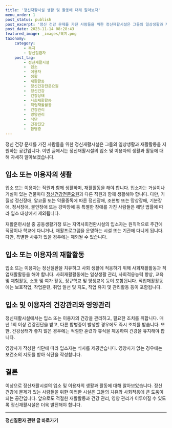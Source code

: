 ```yaml
---
title: '정신재활시설 생활 및 활동에 대해 알아보자'
menu_order: 1
post_status: publish
post_excerpt: '정신 건강 문제를 가진 사람들을 위한 정신재활시설은 그들의 일상생활과 재활활동을 지원하는 공간입니다. 이번 글에서는 정신재활시설의 입소 및 이용자의 생활과 활동에 대해 자세히 알아보겠습니다.'
post_date: 2023-11-14 08:28:43
featured_image: _images/복지.png
taxonomy:
    category:
        - 복지
        - 정신질환자
    post_tag:
        - 정신재활시설
        -  입소
        -  이용자
        -  생활
        -  재활활동
        -  정신건강전문요원
        -  정신건강
        -  건강상태
        -  사회재활활동
        -  직업재활활동
        -  건강관리
        -  영양관리
        -  식단
        -  건강진단
        -  합병증
---
```



정신 건강 문제를 가진 사람들을 위한 정신재활시설은 그들의 일상생활과 재활활동을 지원하는 공간입니다. 이번 글에서는 정신재활시설의 입소 및 이용자의 생활과 활동에 대해 자세히 알아보겠습니다.

## 입소 또는 이용자의 생활

입소 또는 이용자는 직원과 함께 생활하며, 재활활동을 해야 합니다. 입소자는 거실이나 거실이 있는 건물마다 [정신건강전문요원](https://www.google.com/search?q=%EC%A0%95%EC%8B%A0%EA%B1%B4%EA%B0%95+%EC%A0%84%EB%B6%84%EC%9A%94%EC%9B%90&oq=%EC%A0%95%EC%8B%A0%EA%B1%B4%EA%B0%95+%EC%A0%84%EB%B6%84%EC%9A%94%EC%9B%90&aqs=chrome.0.0l2.6432j1j7&sourceid=chrome&ie=UTF-8#)과 다른 직원과 함께 생활해야 합니다. 다만, 기질성 정신장애, 알코올 또는 약물중독에 따른 정신장애, 조현병 또는 망상장애, 기분장애, 정서장애, 불안장애 또는 강박장애 등 특별한 장애를 가진 사람들은 해당 법률에 따라 입소 대상에서 제외됩니다.

재활훈련시설 중 공동생활가정 또는 지역사회전환시설의 입소자는 원칙적으로 주간에 직장이나 학교에 다니거나, 재활프로그램을 운영하는 시설 또는 기관에 다니게 됩니다. 다만, 특별한 사유가 있을 경우에는 제외될 수 있습니다.

## 입소 또는 이용자의 재활활동

입소 또는 이용자는 정신질환을 치유하고 사회 생활에 적응하기 위해 사회재활활동과 직업재활활동을 해야 합니다. 사회재활활동에는 일상생활 관리, 사회적응능력 향상, 교육 및 체험활동, 소통 및 여가 활동, 정규학교 및 평생교육 등이 포함됩니다. 직업재활활동에는 보호작업, 작업훈련, 취업 알선 및 지도, 직업 유지 및 관리활동 등이 포함됩니다.

## 입소 및 이용자의 건강관리와 영양관리

정신재활시설에서는 입소 또는 이용자의 건강을 관리하고, 필요한 조치를 취합니다. 매년 1회 이상 건강진단을 받고, 다른 합병증이 발생할 경우에도 즉시 조치를 받습니다. 또한, 건강상태가 좋지 않은 경우에는 적절한 훈련과 휴식을 제공하여 건강을 유지해야 합니다.

영양사가 작성한 식단에 따라 입소자는 식사를 제공받습니다. 영양사가 없는 경우에는 보건소의 지도를 받아 식단을 작성합니다.

## 결론

이상으로 정신재활시설의 입소 및 이용자의 생활과 활동에 대해 알아보았습니다. 정신 건강에 문제가 있는 사람들을 위한 이러한 시설은 그들의 치유와 사회적응에 큰 도움이 되는 공간입니다. 앞으로도 적절한 재활활동과 건강 관리, 영양 관리가 이루어질 수 있도록 정신재활시설은 더욱 발전해야 합니다.
<!-- wp:separator -->
<hr class="wp-block-separator has-alpha-channel-opacity"/>
<!-- /wp:separator -->

<!-- wp:group {"backgroundColor":"base","layout":{"type":"constrained"}} -->
<div class="wp-block-group has-base-background-color has-background"><!-- wp:paragraph {"align":"center","fontSize":"medium"} -->
<p class="has-text-align-center has-large-font-size"><strong>정신질환자 관련 글 바로가기</strong></p>
<!-- /wp:paragraph -->


<!-- wp:latest-posts
{"categories":[{"id":25985,"count":19,"description":"","link":"https://uknowlaw.com/category/%ec%a0%95%ec%8b%a0%ec%a7%88%ed%99%98%ec%9e%90/","name":"정신질환자","slug":"정신질환자","taxonomy":"category","parent":0,"meta":[],"_links":{"self":[{"href":"https://uknowlaw.com/wp-json/wp/v2/categories/25985"}],"collection":[{"href":"https://uknowlaw.com/wp-json/wp/v2/categories"}],"about":[{"href":"https://uknowlaw.com/wp-json/wp/v2/taxonomies/category"}],"wp:post_type":[{"href":"https://uknowlaw.com/wp-json/wp/v2/posts?categories=25985"}],"curies":[{"name":"wp","href":"https://api.w.org/{rel}","templated":true}]}}],"postsToShow":100,"excerptLength":28,"postLayout":"grid","columns":2,"featuredImageAlign":"left","featuredImageSizeSlug":"large","fontSize":"small"} /--></div>
<!-- /wp:group -->